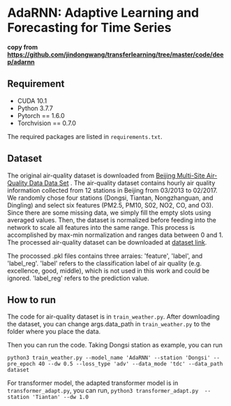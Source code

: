 # AdaRNN: Adaptive Learning and Forecasting for Time Series
**copy from https://github.com/jindongwang/transferlearning/tree/master/code/deep/adarnn**

## Requirement

- CUDA 10.1 
- Python 3.7.7
- Pytorch == 1.6.0
- Torchvision == 0.7.0

The required packages are listed in `requirements.txt`. 


## Dataset 

The original air-quality dataset is downloaded from [Beijing Multi-Site Air-Quality Data Data Set](https://archive.ics.uci.edu/ml/datasets/Beijing+Multi-Site+Air-Quality+Data) . The air-quality dataset contains hourly air quality information collected from 12 stations in Beijing from 03/2013 to 02/2017. We randomly chose four stations (Dongsi, Tiantan, Nongzhanguan, and Dingling) and select six features (PM2.5, PM10, S02, NO2, CO, and O3). Since there are some missing data, we simply fill the empty slots using averaged values. Then, the dataset is normalized before feeding into the network to scale all features into the same range. This process is accomplished by max-min normalization and ranges data between 0 and 1. The processed  air-quality dataset can be downloaded at [dataset link](https://box.nju.edu.cn/f/2239259e06dd4f4cbf64/?dl=1). 

The procossed .pkl files contains three arraies: 'feature', 'label', and 'label_reg'. 'label' refers to the classification label of air quality (e.g. excellence, good, middle), which is not used in this work and could be ignored. 'label_reg' refers to the prediction value.


## How to run

The code for air-quality dataset is in `train_weather.py`. After downloading the dataset, you can change args.data_path in `train_weather.py` to the folder where you place the data.

Then you can run the code. Taking Dongsi station as example, you can run 

`python3 train_weather.py --model_name 'AdaRNN' --station 'Dongsi' --pre_epoch 40 --dw 0.5 --loss_type 'adv' --data_mode 'tdc' --data_path dataset`

For transformer model, the adapted transformer model is in `transformer_adapt.py`, you can run,
`python3 transformer_adapt.py  --station 'Tiantan' --dw 1.0`

